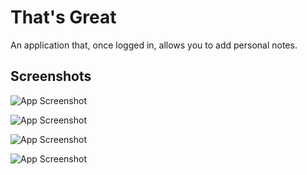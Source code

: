 
# That's Great

An application that, once logged in, allows you to add personal notes.


## Screenshots

![App Screenshot](https://i.ibb.co/CVgDnHj/loginscreen.jpg)

![App Screenshot](https://i.ibb.co/drfG78x/loginscreen2.jpg)

![App Screenshot](https://i.ibb.co/6FDcTbJ/app.jpg)

![App Screenshot](https://i.ibb.co/jGF9kHY/app-notes.jpg)
